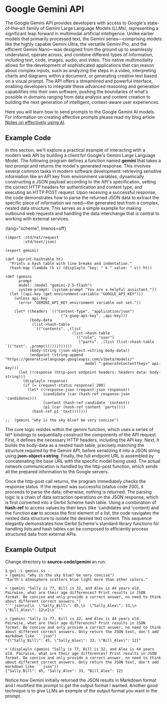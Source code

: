 # Google Gemini API

The Google Gemini API provides developers with access to Google's state-of-the-art family of Gemini Large Language Models (LLMs), representing a significant leap forward in multimodal artificial intelligence. Unlike earlier models that primarily processed text, the Gemini series—comprising models like the highly capable Gemini Ultra, the versatile Gemini Pro, and the efficient Gemini Nano—was designed from the ground up to seamlessly understand, operate across, and combine different types of information, including text, code, images, audio, and video. This native multimodality allows for the development of sophisticated applications that can reason about complex inputs, such as analyzing the steps in a video, interpreting charts and diagrams within a document, or generating creative text based on a visual prompt. The API offers a streamlined and powerful interface, enabling developers to integrate these advanced reasoning and generation capabilities into their own software, pushing the boundaries of what's possible in domains ranging from data analysis and content creation to building the next generation of intelligent, context-aware user experiences.

Here you will learn how to send prompts to the Google Gemini AI models. For information on creating effective prompts please read my blog article [Notes on effectively using AI](https://mark-watson.blogspot.com/2025/08/notes-on-effectively-using-ai.html).


## Example Code

In this section, we'll explore a practical example of interacting with a modern web API by building a client for Google's Gemini Large Language Model. The following program defines a function named **gemini** that takes a text prompt and returns the model's generated response. This involves several common tasks in modern software development: retrieving sensitive information like an API key from environment variables, dynamically constructing a JSON payload according to the API's specification, setting the correct HTTP headers for authentication and content type, and executing an HTTP POST request. Upon receiving a successful response, the code demonstrates how to parse the returned JSON data to extract the specific piece of information we need—the generated text from a complex, nested data structure. This serves as a simple example for making outbound web requests and handling the data interchange that is central to working with external services.

{lang="scheme", linenos=off}
```
(import :std/net/request
        :std/text/json)

(export gemini)

(def (pprint-hashtable ht)
  "Prints a hash table with line breaks and indentation."
  (hash-map (lambda (k v) (displayln "key: " k " value: " v)) ht)) 

(def (gemini
      prompt
      model: (model "gemini-2.5-flash")
      system-prompt: (system-prompt "You are a helpful assistant."))
  (let ((api-key (get-environment-variable "GOOGLE_API_KEY")))
    (unless api-key
      (error "GEMINI_API_KEY environment variable not set."))

    (let* ((headers `(("Content-Type". "application/json")
                         ("x-goog-api-key". ,api-key)))
           (body-data
            (list->hash-table
             `(("contents". ,(list
                              (list->hash-table
                               `(("role". "user")
                                 ("parts". ,(list (list->hash-table `(("text". ,prompt))))))))))))
           (body-string (json-object->string body-data))
           (endpoint (string-append "https://generativelanguage.googleapis.com/v1beta/models/"
                                    model ":generateContent?key=" api-key)))
      (let ((response (http-post endpoint headers: headers data: body-string)))
        (displayln response)
        (if (= (request-status response) 200)
          (let* ((response-json (request-json response))
                 (candidate (car (hash-ref response-json 'candidates)))
                 (content (hash-ref candidate 'content))
                 (p1 (car (hash-ref content 'parts))))
            (hash-ref p1 'text)))))))

;;  (gemini "why is the sky blue? be very concise")
```

The core logic resides within the gemini function, which uses a series of let* bindings to sequentially construct the components of the API request. First, it defines the necessary HTTP headers, including the API key. Next, it builds the body-data as a nested hash table, precisely matching the structure required by the Gemini API, before serializing it into a JSON string using **json-object->string**. Finally, the full endpoint URL is assembled by concatenating the base URL with the specific model being used. The actual network communication is handled by the http-post function, which sends all the prepared information to the Google servers.

Once the http-post call returns, the program immediately checks the response status. If the request was successful (status code 200), it proceeds to parse the data; otherwise, nothing is returned. The parsing logic is a chain of data extraction operations on the JSON response, which is first converted into a Gerbil Scheme hash table. Using a combination of **hash-ref** to access values by their keys (like 'candidates and 'content) and the function **car** to access the first element of a list, the code navigates the nested data structure to isolate the desired text content. This sequence elegantly demonstrates how Gerbil Scheme's standard library functions for handling lists and hash tables can be composed to efficiently process structured data from external APIs.

## Example Output

Change directory to **source-code/gemini** an run:

```console
$ gxi -L gemini.ss -
> (gemini "why is the sky blue? be very concise")
"Earth's atmosphere scatters blue light more than other colors."

> (gemini "Sally is 77, Bill is 32, and Alex is 44 years old. Pairwise, what are their age differences? Print results in JSON format. Be concise and only provide a correct answer, no need to think about different correct answers.")
"```json\n{\n  \"Sally_Bill\": 45,\n  \"Sally_Alex\": 33,\n  \"Bill_Alex\": 12\n}\n```"

> (gemini "Sally is 77, Bill is 32, and Alex is 44 years old. Pairwise, what are their age differences? Print results in JSON format. Be concise and only provide a correct answer, no need to think about different correct answers. Only return the JSON text, don't add markdown like ```json")
"{\"Sally_Bill\": 45, \"Sally_Alex\": 33, \"Bill_Alex\": 12}"

> (displayln (gemini "Sally is 77, Bill is 32, and Alex is 44 years old. Pairwise, what are their age differences? Print results in JSON format. Be concise and only provide a correct answer, no need to think about different correct answers. Only return the JSON text, don't add markdown like ```json"))
{"Sally_Bill": 45, "Sally_Alex": 33, "Bill_Alex": 12}
```

Notice how Gemini initially returned the JSON results in Markdown format and I modified the prompt to get the output format I wanted. Another good technique is to give LLMs an example of the output format you want in the prompt.

